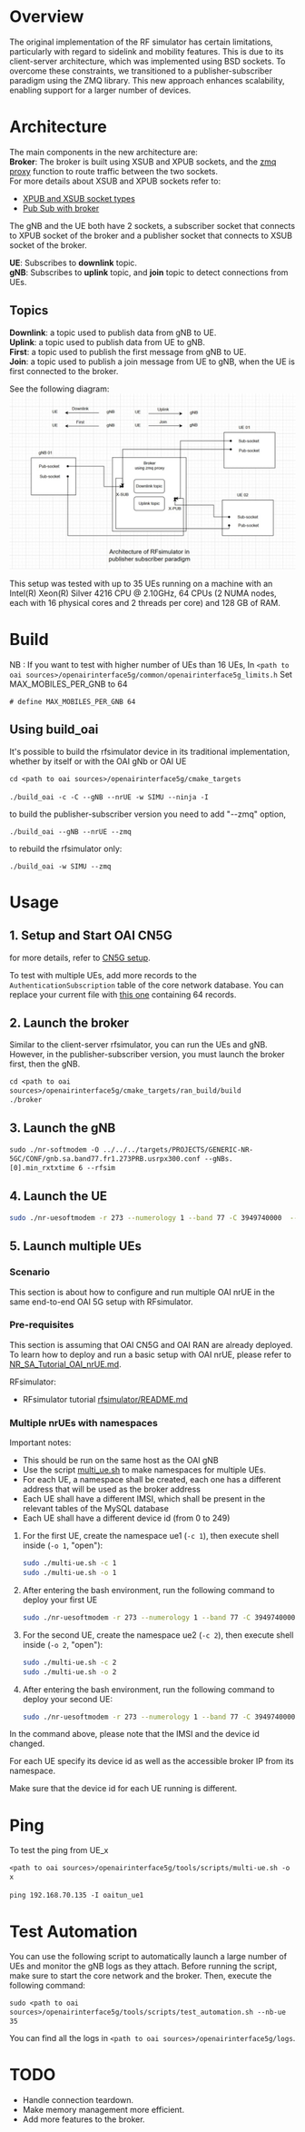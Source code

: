 
# Overview

The original implementation of the RF simulator has certain limitations, particularly with regard to sidelink and mobility features. This is due to its client-server architecture, which was implemented using BSD sockets. To overcome these constraints, we transitioned to a publisher-subscriber paradigm using the ZMQ library. This new approach enhances scalability, enabling support for a larger number of devices.  
# Architecture

The main components in the new architecture are:  
**Broker**: The broker is built using XSUB and XPUB sockets, and the [zmq proxy](http://api.zeromq.org/4-2:zmq-proxy) function to route traffic between the two sockets.  
For more details about XSUB and XPUB sockets refer to: 
- [XPUB and XSUB socket types](https://zeromq.org/socket-api/)  
- [Pub Sub with broker](https://zguide.zeromq.org/docs/chapter2/)  

The gNB and the UE both have 2 sockets, a subscriber socket that connects to XPUB socket of the broker and a publisher socket that connects to XSUB socket of the broker.

**UE**: Subscribes to **downlink** topic.  
**gNB**: Subscribes to **uplink** topic, and **join** topic to detect connections from UEs.
## Topics
**Downlink**: a topic used to publish data from gNB to UE.  
**Uplink**: a topic used to publish data from UE to gNB.  
**First**: a topic used to publish the first message from gNB to UE.  
**Join**: a topic used to publish a join message from UE to gNB, when the UE is first connected to the broker.  


See the following diagram:
![Rfsim pubsub architecture](rfsim-pubsub-architecture.jpg)

This setup was tested with up to 35 UEs running on a machine with an Intel(R) Xeon(R) Silver 4216 CPU @ 2.10GHz, 64 CPUs (2 NUMA nodes, each with 16 physical cores and 2 threads per core) and 128 GB of RAM.

# Build

NB : If you want to test with higher number of UEs than 16 UEs,  In `<path to oai sources>/openairinterface5g/common/openairinterface5g_limits.h`
Set MAX_MOBILES_PER_GNB to 64 

```
# define MAX_MOBILES_PER_GNB 64
```

## Using build_oai 

It's possible to build the rfsimulator device in its traditional implementation, whether by itself or with the OAI gNb or OAI UE

```
cd <path to oai sources>/openairinterface5g/cmake_targets

./build_oai -c -C --gNB --nrUE -w SIMU --ninja -I 
```

to build the publisher-subscriber version you need to add "--zmq" option, 
```
./build_oai --gNB --nrUE --zmq
```
to rebuild the rfsimulator only:
```
./build_oai -w SIMU --zmq
```
# Usage

## 1. Setup and Start OAI CN5G
for more details, refer to [CN5G setup](../NR_SA_Tutorial_OAI_CN5G.md).

To test with multiple UEs, add more records to the `AuthenticationSubscription` table of the core network database. 
You can replace your current file with [this one](../../tools/oai_db.sql) containing 64 records.


## 2. Launch the broker
Similar to the client-server rfsimulator, you can run the UEs and gNB. However, in the publisher-subscriber version, you must launch the broker first, then the gNB.

```
cd <path to oai sources>/openairinterface5g/cmake_targets/ran_build/build
./broker
```
## 3. Launch the gNB

```
sudo ./nr-softmodem -O ../../../targets/PROJECTS/GENERIC-NR-5GC/CONF/gnb.sa.band77.fr1.273PRB.usrpx300.conf --gNBs.[0].min_rxtxtime 6 --rfsim
``` 
## 4. Launch the UE

```bash
sudo ./nr-uesoftmodem -r 273 --numerology 1 --band 77 -C 3949740000  --ssb 1492 --uicc0.imsi 001010000000001 --rfsim --device_id 1
```
   
## 5. Launch multiple UEs
### Scenario
This section is about how to configure and run multiple OAI nrUE in the same end-to-end OAI 5G setup with RFsimulator.

### Pre-requisites

This section is assuming that OAI CN5G and OAI RAN are already deployed. To learn how to deploy and run a basic setup with OAI nrUE, please refer to [NR_SA_Tutorial_OAI_nrUE.md](NR_SA_Tutorial_OAI_nrUE.md).

RFsimulator:
- RFsimulator tutorial [rfsimulator/README.md](../radio/rfsimulator/README.md)

### Multiple nrUEs with namespaces

Important notes:

* This should be run on the same host as the OAI gNB
* Use the script [multi_ue.sh](../tools/scripts/multi-ue.sh) to make namespaces for multiple UEs.
* For each UE, a namespace shall be created, each one has a different address that will be used as the broker address
* Each UE shall have a different IMSI, which shall be present in the relevant tables of the MySQL database
* Each UE shall have a different device id (from 0 to 249)
1. For the first UE, create the namespace ue1 (`-c 1`), then execute shell inside (`-o 1`, "open"):

   ```bash
   sudo ./multi-ue.sh -c 1
   sudo ./multi-ue.sh -o 1
   ```

2. After entering the bash environment, run the following command to deploy your first UE

   ```bash
   sudo ./nr-uesoftmodem -r 273 --numerology 1 --band 77 -C 3949740000  --ssb 1492 --uicc0.imsi 001010000000001 --rfsim --device_id 1 --brokerip 10.201.1.10
   ```

3. For the second UE, create the namespace ue2 (`-c 2`), then execute shell inside (`-o 2`, "open"):

   ```bash
   sudo ./multi-ue.sh -c 2
   sudo ./multi-ue.sh -o 2
   ```

4. After entering the bash environment, run the following command to deploy your second UE:

   ```bash
   sudo ./nr-uesoftmodem -r 273 --numerology 1 --band 77 -C 3949740000  --ssb 1492 --uicc0.imsi 001010000000002 --rfsim --device_id 2 --brokerip 10.202.1.10
   ```

In the command above, please note that the IMSI and the device id changed.


For each UE specify its device id as well as the accessible broker IP from its namespace. 


Make sure that the device id for each UE running is different.

# Ping

To test the ping from UE_x

```
<path to oai sources>/openairinterface5g/tools/scripts/multi-ue.sh -o x

ping 192.168.70.135 -I oaitun_ue1

```

# Test Automation 
You can use the following script to automatically launch a large number of UEs and monitor the gNB logs as they attach.
Before running the script, make sure to start the core network and the broker. Then, execute the following command:
```
sudo <path to oai sources>/openairinterface5g/tools/scripts/test_automation.sh --nb-ue 35
```
You can find all the logs in `<path to oai sources>/openairinterface5g/logs`.

# TODO
- Handle connection teardown.
- Make memory management more efficient.
- Add more features to the broker.


